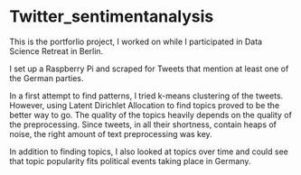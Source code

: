 # Twitter_sentimentanalysis
This is the portforlio project, I worked on while I participated in Data Science Retreat in Berlin. 

I set up a Raspberry Pi and scraped for Tweets that mention at least one of the German parties. 

In a first attempt to find patterns, I tried k-means clustering of the tweets. However, using Latent Dirichlet Allocation to find topics proved to be the better way to go.
The quality of the topics heavily depends on the quality of the preprocessing. Since tweets, in all their shortness, contain heaps of noise, the right amount of text preprocessing was key. 

In addition to finding topics, I also looked at topics over time and could see that topic popularity fits political events taking place in Germany.
